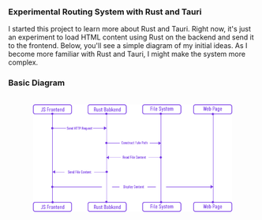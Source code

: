 ### Experimental Routing System with Rust and Tauri
I started this project to learn more about Rust and Tauri. Right now, it's just an experiment to load HTML content using Rust on the backend and send it to the frontend. Below, you'll see a simple diagram of my initial ideas. As I become more familiar with Rust and Tauri, I might make the system more complex.

### Basic Diagram
<br>
<div align="center">
  <img width="80%" src="https://raw.githubusercontent.com/tafhimulkabir/experimental-route-with-rust-and-tauri/main/media/Router.png" alt="Diagram">
</div>
<br><br>
